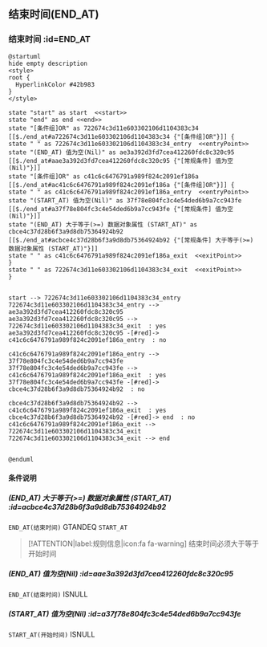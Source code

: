 ## 结束时间(END_AT) <!-- {docsify-ignore-all} -->

   

### 结束时间 :id=END_AT

```plantuml
@startuml
hide empty description
<style>
root {
  HyperlinkColor #42b983
}
</style>

state "start" as start  <<start>>
state "end" as end <<end>>
state "[条件组]OR" as 722674c3d11e603302106d1104383c34 [[$./end_at#a722674c3d11e603302106d1104383c34 {"[条件组]OR"}]] {
state " " as 722674c3d11e603302106d1104383c34_entry  <<entryPoint>>
state "(END_AT) 值为空(Nil)" as ae3a392d3fd7cea412260fdc8c320c95 [[$./end_at#aae3a392d3fd7cea412260fdc8c320c95 {"[常规条件] 值为空(Nil)"}]]
state "[条件组]OR" as c41c6c6476791a989f824c2091ef186a [[$./end_at#ac41c6c6476791a989f824c2091ef186a {"[条件组]OR"}]] {
state " " as c41c6c6476791a989f824c2091ef186a_entry  <<entryPoint>>
state "(START_AT) 值为空(Nil)" as 37f78e804fc3c4e54ded6b9a7cc943fe [[$./end_at#a37f78e804fc3c4e54ded6b9a7cc943fe {"[常规条件] 值为空(Nil)"}]]
state "(END_AT) 大于等于(>=) 数据对象属性 (START_AT)" as cbce4c37d28b6f3a9d8db75364924b92 [[$./end_at#acbce4c37d28b6f3a9d8db75364924b92 {"[常规条件] 大于等于(>=) 数据对象属性 (START_AT)"}]]
state " " as c41c6c6476791a989f824c2091ef186a_exit  <<exitPoint>>
}
state " " as 722674c3d11e603302106d1104383c34_exit  <<exitPoint>>
}


start --> 722674c3d11e603302106d1104383c34_entry 
722674c3d11e603302106d1104383c34_entry --> ae3a392d3fd7cea412260fdc8c320c95 
ae3a392d3fd7cea412260fdc8c320c95 --> 722674c3d11e603302106d1104383c34_exit  : yes
ae3a392d3fd7cea412260fdc8c320c95 -[#red]-> c41c6c6476791a989f824c2091ef186a_entry  : no

c41c6c6476791a989f824c2091ef186a_entry --> 37f78e804fc3c4e54ded6b9a7cc943fe 
37f78e804fc3c4e54ded6b9a7cc943fe --> c41c6c6476791a989f824c2091ef186a_exit  : yes
37f78e804fc3c4e54ded6b9a7cc943fe -[#red]-> cbce4c37d28b6f3a9d8db75364924b92  : no

cbce4c37d28b6f3a9d8db75364924b92 --> c41c6c6476791a989f824c2091ef186a_exit  : yes
cbce4c37d28b6f3a9d8db75364924b92 -[#red]-> end  : no
c41c6c6476791a989f824c2091ef186a_exit --> 722674c3d11e603302106d1104383c34_exit 
722674c3d11e603302106d1104383c34_exit --> end 


@enduml
```

#### 条件说明

##### (END_AT) 大于等于(>=) 数据对象属性 (START_AT) :id=acbce4c37d28b6f3a9d8db75364924b92



`END_AT(结束时间)` GTANDEQ  `START_AT`

> [!ATTENTION|label:规则信息|icon:fa fa-warning]
> 结束时间必须大于等于开始时间


##### (END_AT) 值为空(Nil) :id=aae3a392d3fd7cea412260fdc8c320c95



`END_AT(结束时间)` ISNULL 

##### (START_AT) 值为空(Nil) :id=a37f78e804fc3c4e54ded6b9a7cc943fe



`START_AT(开始时间)` ISNULL 






